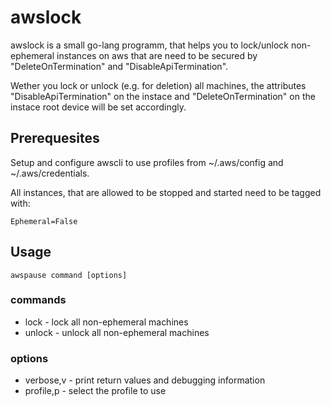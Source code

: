 # awslock

awslock is a small go-lang programm, that helps you to lock/unlock non-ephemeral instances on aws that are need to be secured by "DeleteOnTermination" and "DisableApiTermination".

Wether you lock or unlock (e.g. for deletion) all machines, the attributes "DisableApiTermination" on the instace and "DeleteOnTermination" on the instace root device will be set accordingly.

## Prerequesites

Setup and configure awscli to use profiles from ~/.aws/config and ~/.aws/credentials.

All instances, that are allowed to be stopped and started need to be tagged with:

```
Ephemeral=False
```

## Usage

```
awspause command [options]
```

### commands

  * lock - lock all non-ephemeral machines
  * unlock - unlock all non-ephemeral machines

### options

  * verbose,v - print return values and debugging information
  * profile,p - select the profile to use
